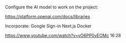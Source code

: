 Configure the AI model to work on the project:

https://platform.openai.com/docs/libraries

Incorporate:
Google Sign-in
Next.js
Docker

https://www.youtube.com/watch?v=yO6PP0vEOMc
16:28